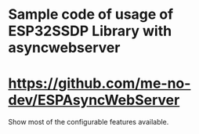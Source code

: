 # Sample code of usage of ESP32SSDP Library with asyncwebserver 
# https://github.com/me-no-dev/ESPAsyncWebServer

Show most of the configurable features available.
